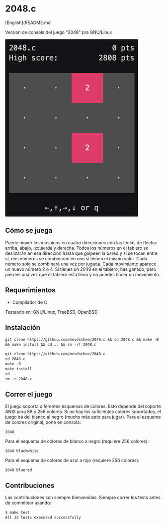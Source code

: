 # 2048.c

[English](README.md

Version de consola del juego "2048" pra GNU/Linux

![screenshot](screenshot.gif)

## Cómo se juega

Puede mover los mosaicos en cuatro direcciones con las teclas de flecha: arriba, abajo, izquierda y derecha. Todos los números en el tablero se deslizarán en esa dirección hasta que golpeen la pared y si se tocan entre sí, dos números se combinarán en uno si tienen el mismo valor. Cada número solo se combinará una vez por jugada. Cada movimiento aparece un nuevo número 2 o 4. Si tienes un 2048 en el tablero, has ganado, pero pierdes una vez que el tablero está lleno y no puedes hacer un movimiento.

## Requerimientos

- Compilador de C

Testeado en: GNU/Linux, FreeBSD, OpenBSD

## Instalación

```console
git clone https://github.com/mevdschee/2048.c && cd 2048.c && make -B && make install && cd .. && rm -rf 2048.c
```

```console
git clone https://github.com/mevdschee/2048.c
cd 2048.c
make -B
make install
cd ..
rm -r 2048.c
```

## Correr el juego

El juego soporta diferentes esquemas de colores. Esto depende del soporte ANSI para 88 o 256 colores. Si no hay los suficientes colores soportados, el juego irá del blanco al negro (mucho más apto para jugar). Para el esquema de colores original, pone en consola:

```console
2048
```

Para el esquema de colores de blanco a negro (requiere 256 colores):

```console
2048 blackwhite
```

Para el esquema de colores de azul a rojo (requiere 256 colores):

```console
2048 bluered
```

## Contribuciones

Las contribuciones son siempre bienvenidas. Siempre correr los tests antes de commitear usando:

```console
$ make test
All 13 tests executed successfully
```
